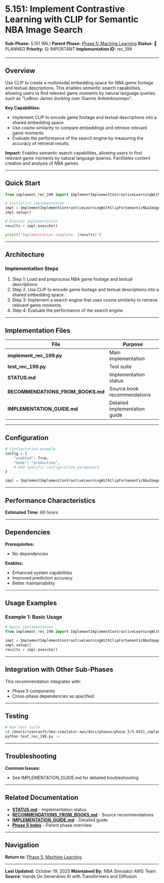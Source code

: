 # 5.151: Implement Contrastive Learning with CLIP for Semantic NBA Image Search

**Sub-Phase:** 5.151 (ML)
**Parent Phase:** [Phase 5: Machine Learning](../PHASE_5_INDEX.md)
**Status:** 🔵 PLANNED
**Priority:** 🟡 IMPORTANT
**Implementation ID:** rec_199

---

## Overview

Use CLIP to create a multimodal embedding space for NBA game footage and textual descriptions. This enables semantic search capabilities, allowing users to find relevant game moments by natural language queries such as "LeBron James dunking over Giannis Antetokounmpo".

**Key Capabilities:**
- Implement CLIP to encode game footage and textual descriptions into a shared embedding space
- Use cosine similarity to compare embeddings and retrieve relevant game moments
- Evaluate the performance of the search engine by measuring the accuracy of retrieval results.

**Impact:**
Enables semantic search capabilities, allowing users to find relevant game moments by natural language queries. Facilitates content creation and analysis of NBA games.

---

## Quick Start

```python
from implement_rec_199 import ImplementImplementContrastiveLearningWithClipForSemanticNbaImageSearch

# Initialize implementation
impl = ImplementImplementContrastiveLearningWithClipForSemanticNbaImageSearch()
impl.setup()

# Execute implementation
results = impl.execute()

print(f"Implementation complete: {results}")
```

---

## Architecture

### Implementation Steps

1. Step 1: Load and preprocess NBA game footage and textual descriptions.
2. Step 2: Use CLIP to encode game footage and textual descriptions into a shared embedding space.
3. Step 3: Implement a search engine that uses cosine similarity to retrieve relevant game moments.
4. Step 4: Evaluate the performance of the search engine.

---

## Implementation Files

| File | Purpose |
|------|---------|
| **implement_rec_199.py** | Main implementation |
| **test_rec_199.py** | Test suite |
| **STATUS.md** | Implementation status |
| **RECOMMENDATIONS_FROM_BOOKS.md** | Source book recommendations |
| **IMPLEMENTATION_GUIDE.md** | Detailed implementation guide |

---

## Configuration

```python
# Configuration example
config = {
    "enabled": True,
    "mode": "production",
    # Add specific configuration parameters
}

impl = ImplementImplementContrastiveLearningWithClipForSemanticNbaImageSearch(config=config)
```

---

## Performance Characteristics

**Estimated Time:** 60 hours

---

## Dependencies

**Prerequisites:**
- No dependencies

**Enables:**
- Enhanced system capabilities
- Improved prediction accuracy
- Better maintainability

---

## Usage Examples

### Example 1: Basic Usage

```python
# Basic implementation
from implement_rec_199 import ImplementImplementContrastiveLearningWithClipForSemanticNbaImageSearch

impl = ImplementImplementContrastiveLearningWithClipForSemanticNbaImageSearch()
impl.setup()
results = impl.execute()
```

---

## Integration with Other Sub-Phases

This recommendation integrates with:
- Phase 5 components
- Cross-phase dependencies as specified

---

## Testing

```bash
# Run test suite
cd /Users/ryanranft/nba-simulator-aws/docs/phases/phase_5/5.0151_implement_contrastive_learning_with_clip_for_semantic_nba_im
python test_rec_199.py -v
```

---

## Troubleshooting

**Common Issues:**
- See IMPLEMENTATION_GUIDE.md for detailed troubleshooting

---

## Related Documentation

- **[STATUS.md](STATUS.md)** - Implementation status
- **[RECOMMENDATIONS_FROM_BOOKS.md](RECOMMENDATIONS_FROM_BOOKS.md)** - Source recommendations
- **[IMPLEMENTATION_GUIDE.md](IMPLEMENTATION_GUIDE.md)** - Detailed guide
- **[Phase 5 Index](../PHASE_5_INDEX.md)** - Parent phase overview

---

## Navigation

**Return to:** [Phase 5: Machine Learning](../PHASE_5_INDEX.md)

---

**Last Updated:** October 19, 2025
**Maintained By:** NBA Simulator AWS Team
**Source:** Hands On Generative AI with Transformers and Diffusion
